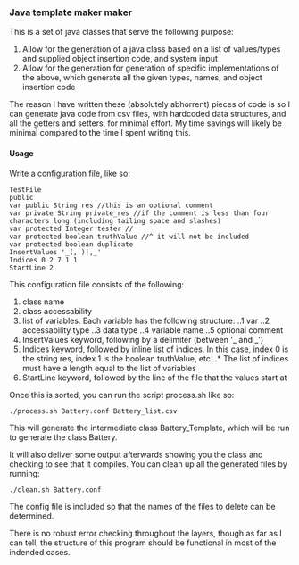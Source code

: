 ### Java template maker maker

This is a set of java classes that serve the following purpose:

1. Allow for the generation of a java class based on a list of values/types and supplied object insertion code, and system input
2. Allow for the generation for generation of specific implementations of the above, which generate all the given types, names, and object insertion code

The reason I have written these (absolutely abhorrent) pieces of code is so I can generate java code from csv files, with hardcoded data structures, and all the getters and setters, for minimal effort. My time savings will likely be minimal compared to the time I spent writing this.

#### Usage

Write a configuration file, like so:

```
TestFile
public
var public String res //this is an optional comment
var private String private_res //if the comment is less than four characters long (including tailing space and slashes)
var protected Integer tester //
var protected boolean truthValue //^ it will not be included
var protected boolean duplicate
InsertValues '_(, )|,_'
Indices 0 2 7 1 1
StartLine 2
```

This configuration file consists of the following:

1. class name
2. class accessability
3. list of variables. Each variable has the following structure:
..1 var
..2 accessability type
..3 data type
..4 variable name
..5 optional comment
4. InsertValues keyword, following by a delimiter (between '_ and _')
5. Indices keyword, followed by inline list of indices. In this case, index 0 is the string res, index 1 is the boolean truthValue, etc
..* The list of indices must have a length equal to the list of variables
6. StartLine keyword, followed by the line of the file that the values start at

Once this is sorted, you can run the script process.sh like so:

```
./process.sh Battery.conf Battery_list.csv
```

This will generate the intermediate class Battery_Template, which will be run to generate the class Battery.

It will also deliver some output afterwards showing you the class and checking to see that it compiles.
You can clean up all the generated files by running:

```
./clean.sh Battery.conf
```

The config file is included so that the names of the files to delete can be determined.

There is no robust error checking throughout the layers, though as far as I can tell, the structure of this program should be functional in most of the indended cases.
